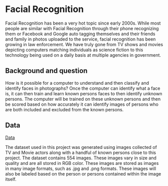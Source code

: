 # Facial Recognition

Facial Recognition has been a very hot topic since early 2000s. While most people are similar with Facial Recognition through their phone recognizing them or Facebook and Google auto tagging themselves and their friends and family in photos uploaded to the service, facial recognition has been growing in law enforcement. We have truly gone from TV shows and movies depicting computers matching individuals as science fiction to this technology being used on a daily basis at multiple agencies in government. 

## Background and question
How is it possible for a computer to understand and then classify and identify faces in photographs? Once the computer can identify what a face is, it can then train and learn known persons faces to then identify unknown persons. The computer will be trained on these unknown persons and then be scored based on how accurately it can identify images of persons who are both included and excluded from the known persons. 

## Data 

[Data](https://github.com/sada-narayanappa/COMP4449/blob/master/capstone/facial_recognition/FRImages.zip
)

The dataset used in this project was generated using images collected of TV and Movie actors along with a handful of known persons close to this project. The dataset contains 554 images. These images vary in size and quality and are all stored in RGB color. These images are stored as images in many image formats, such as .jpg and .png formats. These images will also be labeled based on the person or persons contained within the image itself. 

